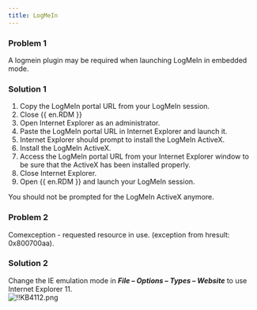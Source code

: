```yaml
---
title: LogMeIn
---
```

### Problem 1

A logmein plugin may be required when launching LogMeIn in embedded mode.

### Solution 1

1. Copy the LogMeIn portal URL from your LogMeIn session.
1. Close {{ en.RDM }}
1. Open Internet Explorer as an administrator.
1. Paste the LogMeIn portal URL in Internet Explorer and launch it.
1. Internet Explorer should prompt to install the LogMeIn ActiveX.
1. Install the LogMeIn ActiveX.
1. Access the LogMeIn portal URL from your Internet Explorer window to be sure that the ActiveX has been installed properly.
1. Close Internet Explorer.
1. Open {{ en.RDM }} and launch your LogMeIn session.  

You should not be prompted for the LogMeIn ActiveX anymore.

### Problem 2

Comexception - requested resource in use. (exception from hresult: 0x800700aa).

### Solution 2

Change the IE emulation mode in ***File – Options – Types – Website*** to use Internet Explorer 11.  
![!!KB4112.png](/img/en/kb/KB4112.png)
